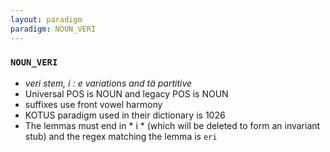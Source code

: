 ```yaml
---
layout: paradigm
paradigm: NOUN_VERI
---
```

### ` NOUN_VERI `

* _veri stem, i : e variations and tä partitive_
* Universal POS is NOUN and legacy POS is NOUN
* suffixes use front vowel harmony
* KOTUS paradigm used in their dictionary is 1026
* The lemmas must end in * i * (which will be deleted to form an invariant stub) and the regex matching the lemma is ` eri `
